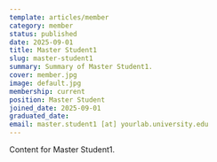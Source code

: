 ```yaml
---
template: articles/member
category: member
status: published
date: 2025-09-01
title: Master Student1
slug: master-student1
summary: Summary of Master Student1.
cover: member.jpg
image: default.jpg
membership: current
position: Master Student
joined_date: 2025-09-01
graduated_date:
email: master.student1 [at] yourlab.university.edu
---
```


Content for Master Student1.
